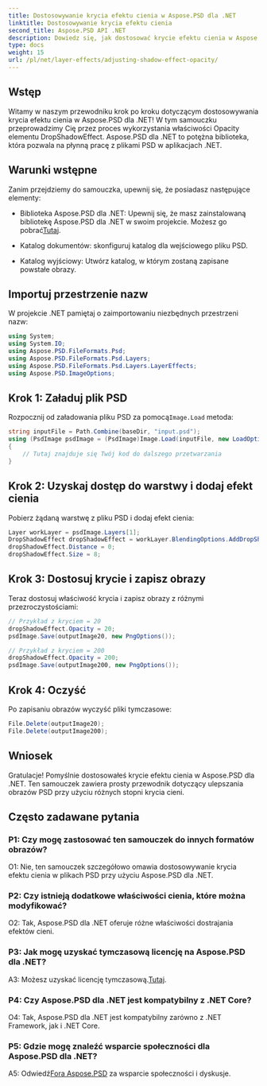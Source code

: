 ```yaml
---
title: Dostosowywanie krycia efektu cienia w Aspose.PSD dla .NET
linktitle: Dostosowywanie krycia efektu cienia
second_title: Aspose.PSD API .NET
description: Dowiedz się, jak dostosować krycie efektu cienia w Aspose.PSD dla .NET, korzystając z tego wszechstronnego samouczka.
type: docs
weight: 15
url: /pl/net/layer-effects/adjusting-shadow-effect-opacity/
---
```

## Wstęp

Witamy w naszym przewodniku krok po kroku dotyczącym dostosowywania krycia efektu cienia w Aspose.PSD dla .NET! W tym samouczku przeprowadzimy Cię przez proces wykorzystania właściwości Opacity elementu DropShadowEffect. Aspose.PSD dla .NET to potężna biblioteka, która pozwala na płynną pracę z plikami PSD w aplikacjach .NET.

## Warunki wstępne

Zanim przejdziemy do samouczka, upewnij się, że posiadasz następujące elementy:

-  Biblioteka Aspose.PSD dla .NET: Upewnij się, że masz zainstalowaną bibliotekę Aspose.PSD dla .NET w swoim projekcie. Możesz go pobrać[Tutaj](https://releases.aspose.com/psd/net/).

- Katalog dokumentów: skonfiguruj katalog dla wejściowego pliku PSD.

- Katalog wyjściowy: Utwórz katalog, w którym zostaną zapisane powstałe obrazy.

## Importuj przestrzenie nazw

W projekcie .NET pamiętaj o zaimportowaniu niezbędnych przestrzeni nazw:

```csharp
using System;
using System.IO;
using Aspose.PSD.FileFormats.Psd;
using Aspose.PSD.FileFormats.Psd.Layers;
using Aspose.PSD.FileFormats.Psd.Layers.LayerEffects;
using Aspose.PSD.ImageOptions;
```

## Krok 1: Załaduj plik PSD

 Rozpocznij od załadowania pliku PSD za pomocą`Image.Load` metoda:

```csharp
string inputFile = Path.Combine(baseDir, "input.psd");
using (PsdImage psdImage = (PsdImage)Image.Load(inputFile, new LoadOptions()))
{
    // Tutaj znajduje się Twój kod do dalszego przetwarzania
}
```

## Krok 2: Uzyskaj dostęp do warstwy i dodaj efekt cienia

Pobierz żądaną warstwę z pliku PSD i dodaj efekt cienia:

```csharp
Layer workLayer = psdImage.Layers[1];
DropShadowEffect dropShadowEffect = workLayer.BlendingOptions.AddDropShadow();
dropShadowEffect.Distance = 0;
dropShadowEffect.Size = 8;
```

## Krok 3: Dostosuj krycie i zapisz obrazy

Teraz dostosuj właściwość krycia i zapisz obrazy z różnymi przezroczystościami:

```csharp
// Przykład z kryciem = 20
dropShadowEffect.Opacity = 20;
psdImage.Save(outputImage20, new PngOptions());

// Przykład z kryciem = 200
dropShadowEffect.Opacity = 200;
psdImage.Save(outputImage200, new PngOptions());
```

## Krok 4: Oczyść

Po zapisaniu obrazów wyczyść pliki tymczasowe:

```csharp
File.Delete(outputImage20);
File.Delete(outputImage200);
```

## Wniosek

Gratulacje! Pomyślnie dostosowałeś krycie efektu cienia w Aspose.PSD dla .NET. Ten samouczek zawiera prosty przewodnik dotyczący ulepszania obrazów PSD przy użyciu różnych stopni krycia cieni.

## Często zadawane pytania

### P1: Czy mogę zastosować ten samouczek do innych formatów obrazów?

O1: Nie, ten samouczek szczegółowo omawia dostosowywanie krycia efektu cienia w plikach PSD przy użyciu Aspose.PSD dla .NET.

### P2: Czy istnieją dodatkowe właściwości cienia, które można modyfikować?

O2: Tak, Aspose.PSD dla .NET oferuje różne właściwości dostrajania efektów cieni.

### P3: Jak mogę uzyskać tymczasową licencję na Aspose.PSD dla .NET?

 A3: Możesz uzyskać licencję tymczasową.[Tutaj](https://purchase.aspose.com/temporary-license/).

### P4: Czy Aspose.PSD dla .NET jest kompatybilny z .NET Core?

O4: Tak, Aspose.PSD dla .NET jest kompatybilny zarówno z .NET Framework, jak i .NET Core.

### P5: Gdzie mogę znaleźć wsparcie społeczności dla Aspose.PSD dla .NET?

 A5: Odwiedź[Fora Aspose.PSD](https://forum.aspose.com/c/psd/34) za wsparcie społeczności i dyskusje.